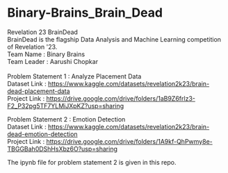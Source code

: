 # Binary-Brains_Brain_Dead
Revelation 23 BrainDead <br/>
BrainDead is the flagship Data Analysis and Machine Learning competition of Revelation '23. <br/>
Team Name : Binary Brains<br/>
Team Leader : Aarushi Chopkar<br/><br/>
Problem Statement 1 : Analyze Placement Data<br/>
Dataset Link : https://www.kaggle.com/datasets/revelation2k23/brain-dead-placement-data<br/>
Project Link : https://drive.google.com/drive/folders/1aB9Z6frlz3-F2_P32pg5TF7YLMiJXpKZ?usp=sharing

Problem Statement 2 : Emotion Detection<br/>
Dataset Link : https://www.kaggle.com/datasets/revelation2k23/brain-dead-emotion-detection<br/>
Project Link : https://drive.google.com/drive/folders/1A9kf-QhPwmy8e-TBGGBah0DShHsXbz6O?usp=sharing

The ipynb file for problem statement 2 is given in this repo.

